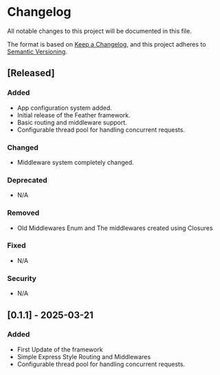 # Changelog

All notable changes to this project will be documented in this file.

The format is based on [Keep a Changelog](https://keepachangelog.com/en/1.0.0/),
and this project adheres to [Semantic Versioning](https://semver.org/spec/v2.0.0.html).

## [Released]

### Added
- App configuration system added.
- Initial release of the Feather framework.
- Basic routing and middleware support.
- Configurable thread pool for handling concurrent requests.

### Changed
- Middleware system completely changed.

### Deprecated
- N/A

### Removed
- Old Middlewares Enum and The middlewares created using Closures

### Fixed
- N/A

### Security
- N/A

## [0.1.1] - 2025-03-21
### Added
- First Update of the framework
- Simple Express Style Routing and Middlewares
- Configurable thread pool for handling concurrent requests.